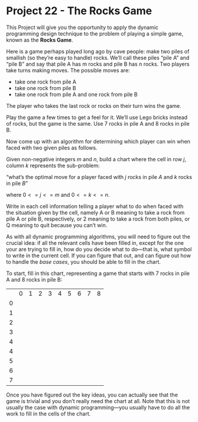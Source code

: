 # Project 22 - The Rocks Game  

This Project will give you the opportunity to apply the dynamic programming design technique to the problem of playing a simple game, known as the **Rocks Game**.  

Here is a game perhaps played long ago by cave people: make two piles of smallish (so they’re easy to handle) rocks. We’ll call these piles “pile A” and “pile B” and say that pile A has m rocks and pile B has n rocks. Two players take turns making moves. The possible moves are:  

- take one rock from pile A
- take one rock from pile B
- take one rock from pile A and one rock from pile B  

The player who takes the last rock or rocks on their turn wins the game.  

Play the game a few times to get a feel for it. We’ll use Lego bricks instead of rocks, but the game is the same. Use 7 rocks in pile A and 8 rocks in pile B.  

Now come up with an algorithm for determining which player can win when faced with two given piles as follows.  

Given non-negative integers $m$ and $n$, build a chart where the cell in row $j$, column $k$ represents the sub-problem:  

“what’s the optimal move for a player faced with $j$ rocks in pile $A$ and $k$ rocks in pile $B$”  

where $0 <= j <= m$ and $0 <= k <= n$.  

Write in each cell information telling a player what to do when faced with the situation given by the cell, namely A or B meaning to take a rock from pile A or pile B, respectively, or 2 meaning to take a rock from both piles, or Q meaning to quit because you can’t win.  

As with all dynamic programming algorithms, you will need to figure out the crucial idea: if all the relevant cells have been filled in, except for the one your are trying to fill in, how do you decide what to do—that is, what symbol to write in the current cell. If you can figure that out, and can figure out how to handle the *base cases*, you should be able to fill in the chart.  

To start, fill in this chart, representing a game that starts with 7 rocks in pile A and 8 rocks in pile B:  

<table>
  <tr>
    <td></td><td>0</td><td>1</td><td>2</td><td>3</td><td>4</td><td>5</td><td>6</td><td>7</td><td>8</td>
  </tr>
  <tr>
    <td>0</td><td></td><td></td><td></td><td></td><td></td><td></td><td></td><td></td><td></td>
  </tr>
  <tr>
    <td>1</td><td></td><td></td><td></td><td></td><td></td><td></td><td></td><td></td><td></td>
  </tr>
  <tr>
    <td>2</td><td></td><td></td><td></td><td></td><td></td><td></td><td></td><td></td><td></td>
  </tr>
  <tr>
    <td>3</td><td></td><td></td><td></td><td></td><td></td><td></td><td></td><td></td><td></td>
  </tr>
  <tr>
    <td>4</td><td></td><td></td><td></td><td></td><td></td><td></td><td></td><td></td><td></td>
  </tr>
  <tr>
    <td>4</td><td></td><td></td><td></td><td></td><td></td><td></td><td></td><td></td><td></td>
  </tr>
  <tr>
    <td>5</td><td></td><td></td><td></td><td></td><td></td><td></td><td></td><td></td><td></td>
  </tr>
  <tr>
    <td>6</td><td></td><td></td><td></td><td></td><td></td><td></td><td></td><td></td><td></td>
  </tr>
  <tr>
    <td>7</td><td></td><td></td><td></td><td></td><td></td><td></td><td></td><td></td><td></td>
  </tr>
</table>

Once you have figured out the key ideas, you can actually see that the game is trivial and you don’t really need the chart at all. Note that this is not usually the case with dynamic programming—you usually have to do all the work to fill in the cells of the chart.
